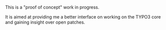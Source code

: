 This is a "proof of concept" work in progress.

It is aimed at providing me a better interface on working
on the TYPO3 core and gaining insight over open patches.